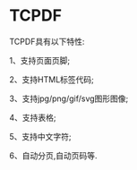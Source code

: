 # TCPDF

TCPDF具有以下特性:

1、支持页面页脚;

2、支持HTML标签代码;

3、支持jpg/png/gif/svg图形图像;

4、支持表格;

5、支持中文字符;

6、自动分页,自动页码等.



